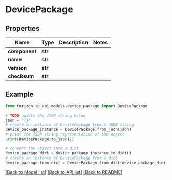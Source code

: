 # DevicePackage


## Properties

Name | Type | Description | Notes
------------ | ------------- | ------------- | -------------
**component** | **str** |  | 
**name** | **str** |  | 
**version** | **str** |  | 
**checksum** | **str** |  | 

## Example

```python
from torizon_io_api.models.device_package import DevicePackage

# TODO update the JSON string below
json = "{}"
# create an instance of DevicePackage from a JSON string
device_package_instance = DevicePackage.from_json(json)
# print the JSON string representation of the object
print(DevicePackage.to_json())

# convert the object into a dict
device_package_dict = device_package_instance.to_dict()
# create an instance of DevicePackage from a dict
device_package_from_dict = DevicePackage.from_dict(device_package_dict)
```
[[Back to Model list]](../README.md#documentation-for-models) [[Back to API list]](../README.md#documentation-for-api-endpoints) [[Back to README]](../README.md)


